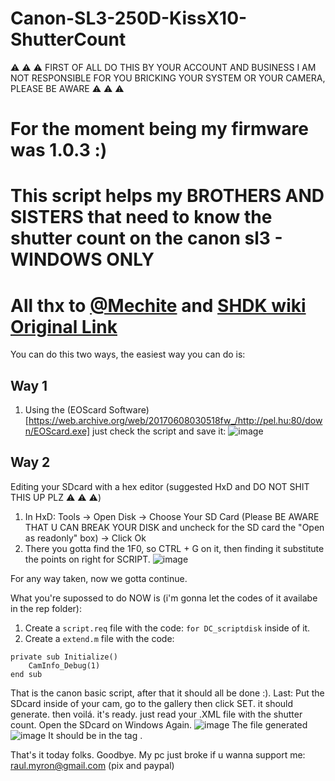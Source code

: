 # Canon-SL3-250D-KissX10-ShutterCount

⚠️ ⚠️ ⚠️ FIRST OF ALL DO THIS BY YOUR ACCOUNT AND BUSINESS I AM NOT RESPONSIBLE FOR YOU BRICKING YOUR SYSTEM OR YOUR CAMERA, PLEASE BE AWARE ⚠️ ⚠️ ⚠️ 

# For the moment being my firmware was 1.0.3 :)

# This script helps my BROTHERS AND SISTERS that need to know the shutter count on the canon sl3 - WINDOWS ONLY

# All thx to [@Mechite](github.com/Mechite) and  [SHDK wiki Original Link](https://chdk.fandom.com/wiki/Canon_Basic/Card_Setup)

You can do this two ways, the easiest way you can do is:

## Way 1
1. Using the (EOScard Software)[https://web.archive.org/web/20170608030518fw_/http://pel.hu:80/down/EOScard.exe] just check the script and save it:
![image](https://github.com/RaulMyron/Canon-SL3-250D-ShutterCount/assets/39887348/abed0289-6e81-476c-b3ba-bddf16e4848a)
## Way 2
Editing your SDcard with a hex editor (suggested HxD and DO NOT SHIT THIS UP PLZ ⚠️ ⚠️ ⚠️)
1. In HxD: Tools -> Open Disk -> Choose Your SD Card (Please BE AWARE THAT U CAN BREAK YOUR DISK and uncheck for the SD card the "Open as readonly" box) -> Click Ok
2. There you gotta find the 1F0, so CTRL + G on it, then finding it substitute the points on right for SCRIPT.
![image](https://github.com/RaulMyron/Canon-SL3-250D-ShutterCount/assets/39887348/6a00f86c-a517-4685-ad8f-4d2f7c182971)

For any way taken, now we gotta continue.

What you're supossed to do NOW is (i'm gonna let the codes of it availabe in the rep folder):
1. Create a ```script.req``` file with the code:
```for DC_scriptdisk```
inside of it.
2. Create a ```extend.m``` file with the code:
```
private sub Initialize()
    CamInfo_Debug(1)
end sub
```
That is the canon basic script, after that it should all be done :).
Last: Put the SDcard inside of your cam, go to the gallery then click SET. it should generate. then voilá. it's ready. just read your .XML file with the shutter count. Open the SDcard on Windows Again.
![image](https://github.com/RaulMyron/Canon-SL3-250D-ShutterCount/assets/39887348/86247ede-46dc-4213-9386-481e4539561f)
The file generated
![image](https://github.com/RaulMyron/Canon-SL3-250D-ShutterCount/assets/39887348/1252ac0e-1b9d-4e68-8b43-564f35afacf3)
It should be in the tag <TotalShutter></TotalShutter>.

That's it today folks. Goodbye. My pc just broke if u wanna support me: raul.myron@gmail.com (pix and paypal) 








 
